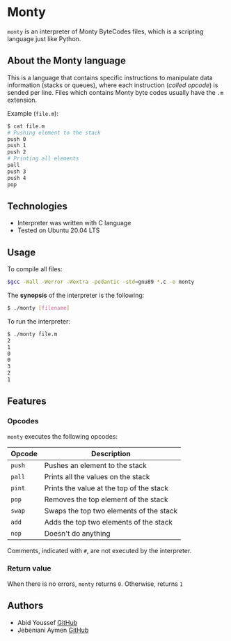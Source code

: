 # Monty

`monty` is an interpreter of Monty ByteCodes files, which is a scripting language just like Python.

## About the Monty language
This is a language that contains specific instructions to manipulate data information (stacks or queues), where each instruction (*called opcode*) is sended per line. Files which contains Monty byte codes usually have the `.m` extension.

Example (`file.m`):
```bash
$ cat file.m
# Pushing element to the stack
push 0
push 1
push 2
# Printing all elements
pall
push 3
push 4
pop
```

## Technologies
* Interpreter was written with C language
* Tested on Ubuntu 20.04 LTS

## Usage
To compile all files:

```bash
$gcc -Wall -Werror -Wextra -pedantic -std=gnu89 *.c -o monty
```

The **synopsis** of the interpreter is the following:

```bash
$ ./monty [filename]
```

To run the interpreter:

```bash
$ ./monty file.m
2
1
0
0
3
2
1
```

## Features
### Opcodes
`monty` executes the following opcodes:

| Opcode | Description |
| -------- | ----------- |
| `push` | Pushes an element to the stack |
| `pall` | Prints all the values on the stack |
| `pint` | Prints the value at the top of the stack |
| `pop` | Removes the top element of the stack |
| `swap` | Swaps the top two elements of the stack |
| `add` | Adds the top two elements of the stack |
| `nop` | Doesn't do anything |

Comments, indicated with `#`, are not executed by the interpreter.

### Return value
When there is no errors, `monty` returns `0`. Otherwise, returns `1`

## Authors
* Abid Youssef [GitHub](https://github.com/yousseffabid)
* Jebeniani Aymen [GitHub](https://github.com/Jebeniani)
